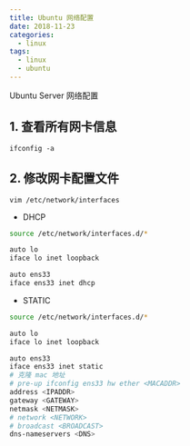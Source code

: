```yaml
---
title: Ubuntu 网络配置
date: 2018-11-23
categories:
  - linux
tags:
  - linux
  - ubuntu
---
```


Ubuntu Server 网络配置
<!-- more -->

## 1. 查看所有网卡信息
```
ifconfig -a
```
## 2. 修改网卡配置文件
```
vim /etc/network/interfaces
```
+ DHCP

```bash
source /etc/network/interfaces.d/*

auto lo
iface lo inet loopback

auto ens33
iface ens33 inet dhcp
```

+ STATIC

```bash
source /etc/network/interfaces.d/*

auto lo
iface lo inet loopback

auto ens33
iface ens33 inet static
# 克隆 mac 地址
# pre-up ifconfig ens33 hw ether <MACADDR> 
address <IPADDR>
gateway <GATEWAY>
netmask <NETMASK>
# network <NETWORK>
# broadcast <BROADCAST>
dns-nameservers <DNS>
```
